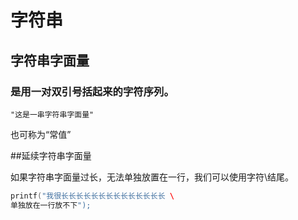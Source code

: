 # 字符串

## 字符串字面量

### 是用一对双引号括起来的字符序列。

~~~
"这是一串字符串字面量"
~~~

也可称为“常值”

##延续字符串字面量

如果字符串字面量过长，无法单独放置在一行，我们可以使用字符\结尾。

```c
printf("我很长长长长长长长长长长长长长长 \ 
单独放在一行放不下");
```